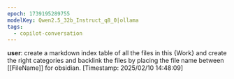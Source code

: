 ```yaml
---
epoch: 1739195289755
modelKey: Qwen2.5_32b_Instruct_q8_0|ollama
tags:
  - copilot-conversation
---
```


**user**: create a markdown index table of all the files in this {Work} and create the right categories and backlink the files by placing the file name between [[FileName]] for obsidian.
[Timestamp: 2025/02/10 14:48:09]